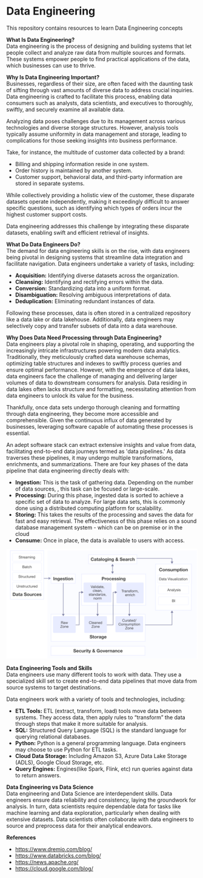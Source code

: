 # Data Engineering

This repository contains resources to learn Data Engineering concepts

**What Is Data Engineering?**
<br/>Data engineering is the process of designing and building systems that let people collect and analyze raw data from multiple sources and formats. These systems empower people to find practical applications of the data, which businesses can use to thrive.
<!--- Diagram-->

**Why Is Data Engineering Important?**
<br/>Businesses, regardless of their size, are often faced with the daunting task of sifting through vast amounts of diverse data to address crucial inquiries. Data engineering is crafted to facilitate this process, enabling data consumers such as analysts, data scientists, and executives to thoroughly, swiftly, and securely examine all available data.

Analyzing data poses challenges due to its management across various technologies and diverse storage structures. However, analysis tools typically assume uniformity in data management and storage, leading to complications for those seeking insights into business performance.

Take, for instance, the multitude of customer data collected by a brand:

- Billing and shipping information reside in one system.
- Order history is maintained by another system.
- Customer support, behavioral data, and third-party information are stored in separate systems.

While collectively providing a holistic view of the customer, these disparate datasets operate independently, making it exceedingly difficult to answer specific questions, such as identifying which types of orders incur the highest customer support costs.

Data engineering addresses this challenge by integrating these disparate datasets, enabling swift and efficient retrieval of insights.

**What Do Data Engineers Do?**
<br/>The demand for data engineering skills is on the rise, with data engineers being pivotal in designing systems that streamline data integration and facilitate navigation. Data engineers undertake a variety of tasks, including:

- **Acquisition:** Identifying diverse datasets across the organization.
- **Cleansing:** Identifying and rectifying errors within the data.
- **Conversion:** Standardizing data into a uniform format.
- **Disambiguation:** Resolving ambiguous interpretations of data.
- **Deduplication:** Eliminating redundant instances of data.

Following these processes, data is often stored in a centralized repository like a data lake or data lakehouse. Additionally, data engineers may selectively copy and transfer subsets of data into a data warehouse.

**Why Does Data Need Processing through Data Engineering?**
<br/>Data engineers play a pivotal role in shaping, operating, and supporting the increasingly intricate infrastructures powering modern data analytics. Traditionally, they meticulously crafted data warehouse schemas, optimizing table structures and indexes to swiftly process queries and ensure optimal performance. However, with the emergence of data lakes, data engineers face the challenge of managing and delivering larger volumes of data to downstream consumers for analysis. Data residing in data lakes often lacks structure and formatting, necessitating attention from data engineers to unlock its value for the business.

Thankfully, once data sets undergo thorough cleaning and formatting through data engineering, they become more accessible and comprehensible. Given the continuous influx of data generated by businesses, leveraging software capable of automating these processes is essential.

An adept software stack can extract extensive insights and value from data, facilitating end-to-end data journeys termed as 'data pipelines.' As data traverses these pipelines, it may undergo multiple transformations, enrichments, and summarizations. There are four key phases of the data pipeline that data engineering directly deals with:

- **Ingestion:** This is the task of gathering data. Depending on the number of data sources, , this task can be focused or large-scale.
- **Processing:** During this phase, ingested data is sorted to achieve a specific set of data to analyze.  For large data sets, this is commonly done using a distributed computing platform for scalability.
- **Storing:** This takes the results of the processing and saves the data for fast and easy retrieval. The effectiveness of this phase relies on a sound database management system - which can be on premise or in the cloud
- **Consume:** Once in place, the data is available to users with access.  

<img src="diagrams/tools-for-each-data-engineering-pipeline-stage.png" target="_blank" />

**Data Engineering Tools and Skills**
<br/>Data engineers use many different tools to work with data. They use a specialized skill set to create end-to-end data pipelines that move data from source systems to target destinations.

Data engineers work with a variety of tools and technologies, including:

- **ETL Tools:** ETL (extract, transform, load) tools move data between systems. They access data, then apply rules to “transform” the data through steps that make it more suitable for analysis.
- **SQL:** Structured Query Language (SQL) is the standard language for querying relational databases.
- **Python:** Python is a general programming language. Data engineers may choose to use Python for ETL tasks.
- **Cloud Data Storage:** Including Amazon S3, Azure Data Lake Storage (ADLS), Google Cloud Storage, etc.
- **Query Engines:** Engines(like Spark, Flink, etc) run queries against data to return answers.

**Data Engineering vs Data Science**
<br/>Data engineering and Data Science are interdependent skills. Data engineers ensure data reliability and consistency, laying the groundwork for analysis. In turn, data scientists require dependable data for tasks like machine learning and data exploration, particularly when dealing with extensive datasets. Data scientists often collaborate with data engineers to source and preprocess data for their analytical endeavors.

**References**
- https://www.dremio.com/blog/
- https://www.databricks.com/blog/
- https://news.apache.org/
- https://cloud.google.com/blog/
